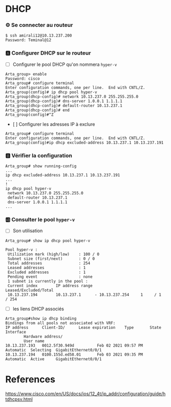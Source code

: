 # DHCP 

### :gear: Se connecter au routeur

```
$ ssh amirali12@10.13.237.200
Password: Teminal@12
```

### :a: Configurer DHCP sur le routeur

- [ ] Configurer le pool DHCP qu'on nommera `hyper-v` 

```
Arta_group> enable
Password: cisco
Arta_group# configure terminal 
Enter configuration commands, one per line.  End with CNTL/Z.
Arta_group(config)# ip dhcp pool hyper-v
Arta_group(dhcp-config)# network 10.13.237.0 255.255.255.0
Arta_group(dhcp-config)# dns-server 1.0.0.1 1.1.1.1
Arta_group(dhcp-config)# default-router 10.13.237.1
Arta_group(dhcp-config)# end
Arta_group(config)#^Z
```

- [ ] Configurer les adresses IP à exclure

```
Arta_group# configure terminal 
Enter configuration commands, one per line.  End with CNTL/Z.
Arta_group(config)#ip dhcp excluded-address 10.13.237.1 10.13.237.191
```

### :b: Vérifier la configuration

```
Arta_group# show running-config
...
ip dhcp excluded-address 10.13.237.1 10.13.237.191
...
!
ip dhcp pool hyper-v
 network 10.13.237.0 255.255.255.0
 default-router 10.13.237.1 
 dns-server 1.0.0.1 1.1.1.1 
...
```

### :ab: Consulter le pool `hyper-v`

- [ ] Son utilisation

``` 
Arta_group# show ip dhcp pool hyper-v

Pool hyper-v :
 Utilization mark (high/low)    : 100 / 0
 Subnet size (first/next)       : 0 / 0 
 Total addresses                : 254
 Leased addresses               : 1
 Excluded addresses             : 1
 Pending event                  : none
 1 subnet is currently in the pool :
 Current index        IP address range                    Leased/Excluded/Total
 10.13.237.194        10.13.237.1      - 10.13.237.254     1     / 1     / 254  
```

- [ ] les liens DHCP associés

```
Arta_group#show ip dhcp binding     
Bindings from all pools not associated with VRF:
IP address      Client-ID/ 		Lease expiration 	Type       State      Interface
		Hardware address/
		User name
10.13.237.193   0012.5f30.949d          Feb 02 2021 09:57 PM    Automatic  Selecting  GigabitEthernet0/0/1
10.13.237.194   0100.155d.ed58.01       Feb 03 2021 09:35 PM    Automatic  Active     GigabitEthernet0/0/1
```

# References

https://www.cisco.com/en/US/docs/ios/12_4t/ip_addr/configuration/guide/htdhcpsv.html

